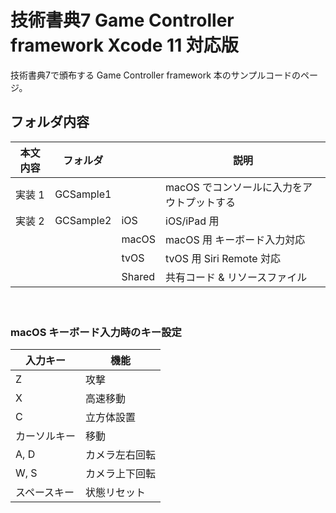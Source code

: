 # 技術書典7 Game Controller framework Xcode 11 対応版

技術書典7で頒布する Game Controller framework 本のサンプルコードのページ。

## フォルダ内容

|本文内容|フォルダ||説明|
|---|---|---|---|
|実装 1|GCSample1||macOS でコンソールに入力をアウトプットする|
|実装 2|GCSample2|iOS|iOS/iPad 用|
|||macOS|macOS 用 キーボード入力対応|
|||tvOS|tvOS 用 Siri Remote 対応|
|||Shared|共有コード & リソースファイル|

  　
### macOS キーボード入力時のキー設定

|入力キー|機能|
|---|---|
|Z|攻撃|
|X|高速移動|
|C|立方体設置|
|カーソルキー|移動|
|A, D|カメラ左右回転|
|W, S|カメラ上下回転|
|スペースキー|状態リセット|
